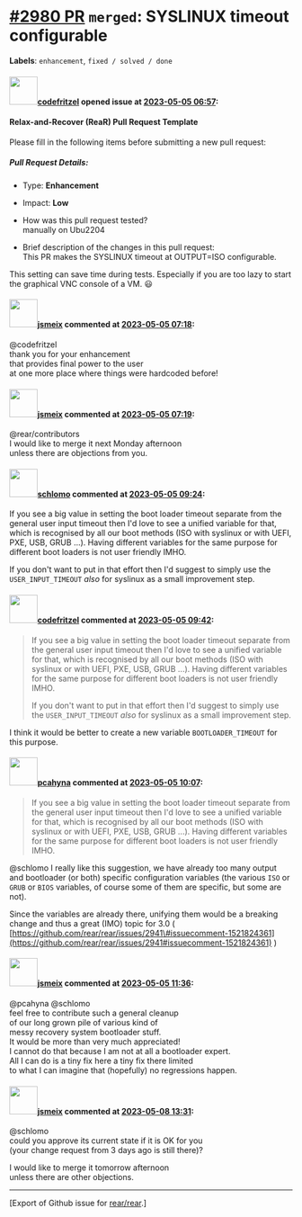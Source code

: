 [\#2980 PR](https://github.com/rear/rear/pull/2980) `merged`: SYSLINUX timeout configurable
===========================================================================================

**Labels**: `enhancement`, `fixed / solved / done`

#### <img src="https://avatars.githubusercontent.com/u/118316875?v=4" width="50">[codefritzel](https://github.com/codefritzel) opened issue at [2023-05-05 06:57](https://github.com/rear/rear/pull/2980):

#### Relax-and-Recover (ReaR) Pull Request Template

Please fill in the following items before submitting a new pull request:

##### Pull Request Details:

-   Type: **Enhancement**

-   Impact: **Low**

-   How was this pull request tested?  
    manually on Ubu2204

-   Brief description of the changes in this pull request:  
    This PR makes the SYSLINUX timeout at OUTPUT=ISO configurable.

This setting can save time during tests. Especially if you are too lazy
to start the graphical VNC console of a VM. 😃

#### <img src="https://avatars.githubusercontent.com/u/1788608?u=925fc54e2ce01551392622446ece427f51e2f0ce&v=4" width="50">[jsmeix](https://github.com/jsmeix) commented at [2023-05-05 07:18](https://github.com/rear/rear/pull/2980#issuecomment-1535829929):

@codefritzel  
thank you for your enhancement  
that provides final power to the user  
at one more place where things were hardcoded before!

#### <img src="https://avatars.githubusercontent.com/u/1788608?u=925fc54e2ce01551392622446ece427f51e2f0ce&v=4" width="50">[jsmeix](https://github.com/jsmeix) commented at [2023-05-05 07:19](https://github.com/rear/rear/pull/2980#issuecomment-1535831268):

@rear/contributors  
I would like to merge it next Monday afternoon  
unless there are objections from you.

#### <img src="https://avatars.githubusercontent.com/u/101384?v=4" width="50">[schlomo](https://github.com/schlomo) commented at [2023-05-05 09:24](https://github.com/rear/rear/pull/2980#issuecomment-1535978385):

If you see a big value in setting the boot loader timeout separate from
the general user input timeout then I'd love to see a unified variable
for that, which is recognised by all our boot methods (ISO with syslinux
or with UEFI, PXE, USB, GRUB ...). Having different variables for the
same purpose for different boot loaders is not user friendly IMHO.

If you don't want to put in that effort then I'd suggest to simply use
the `USER_INPUT_TIMEOUT` *also* for syslinux as a small improvement
step.

#### <img src="https://avatars.githubusercontent.com/u/118316875?v=4" width="50">[codefritzel](https://github.com/codefritzel) commented at [2023-05-05 09:42](https://github.com/rear/rear/pull/2980#issuecomment-1535999275):

> If you see a big value in setting the boot loader timeout separate
> from the general user input timeout then I'd love to see a unified
> variable for that, which is recognised by all our boot methods (ISO
> with syslinux or with UEFI, PXE, USB, GRUB ...). Having different
> variables for the same purpose for different boot loaders is not user
> friendly IMHO.
>
> If you don't want to put in that effort then I'd suggest to simply use
> the `USER_INPUT_TIMEOUT` *also* for syslinux as a small improvement
> step.

I think it would be better to create a new variable `BOOTLOADER_TIMEOUT`
for this purpose.

#### <img src="https://avatars.githubusercontent.com/u/26300485?u=9105d243bc9f7ade463a3e52e8dd13fa67837158&v=4" width="50">[pcahyna](https://github.com/pcahyna) commented at [2023-05-05 10:07](https://github.com/rear/rear/pull/2980#issuecomment-1536029733):

> If you see a big value in setting the boot loader timeout separate
> from the general user input timeout then I'd love to see a unified
> variable for that, which is recognised by all our boot methods (ISO
> with syslinux or with UEFI, PXE, USB, GRUB ...). Having different
> variables for the same purpose for different boot loaders is not user
> friendly IMHO.

@schlomo I really like this suggestion, we have already too many output
and bootloader (or both) specific configuration variables (the various
`ISO` or `GRUB` or `BIOS` variables, of course some of them are
specific, but some are not).

Since the variables are already there, unifying them would be a breaking
change and thus a great (IMO) topic for 3.0 (
[https://github.com/rear/rear/issues/2941\#issuecomment-1521824361](https://github.com/rear/rear/issues/2941#issuecomment-1521824361)
)

#### <img src="https://avatars.githubusercontent.com/u/1788608?u=925fc54e2ce01551392622446ece427f51e2f0ce&v=4" width="50">[jsmeix](https://github.com/jsmeix) commented at [2023-05-05 11:36](https://github.com/rear/rear/pull/2980#issuecomment-1536130852):

@pcahyna @schlomo  
feel free to contribute such a general cleanup  
of our long grown pile of various kind of  
messy recovery system bootloader stuff.  
It would be more than very much appreciated!  
I cannot do that because I am not at all a bootloader expert.  
All I can do is a tiny fix here a tiny fix there limited  
to what I can imagine that (hopefully) no regressions happen.

#### <img src="https://avatars.githubusercontent.com/u/1788608?u=925fc54e2ce01551392622446ece427f51e2f0ce&v=4" width="50">[jsmeix](https://github.com/jsmeix) commented at [2023-05-08 13:31](https://github.com/rear/rear/pull/2980#issuecomment-1538368934):

@schlomo  
could you approve its current state if it is OK for you  
(your change request from 3 days ago is still there)?

I would like to merge it tomorrow afternoon  
unless there are other objections.

------------------------------------------------------------------------

\[Export of Github issue for
[rear/rear](https://github.com/rear/rear).\]
